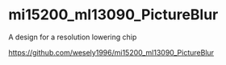 # mi15200_ml13090_PictureBlur

A design for a resolution lowering chip

https://github.com/wesely1996/mi15200_ml13090_PictureBlur
